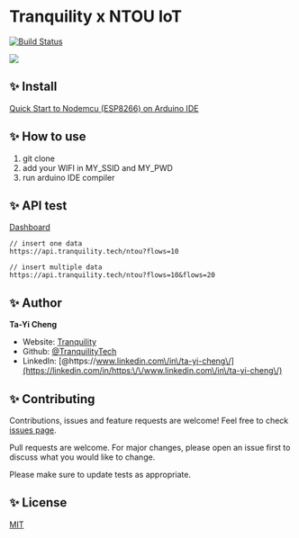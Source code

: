 # Tranquility x NTOU IoT

[![Build Status](https://travis-ci.org/michalsnik/aos.svg?branch=master)](https://travis-ci.org/michalsnik/aos)

![](https://i.imgur.com/1qc7aIg.png)

## ✨ Install
[Quick Start to Nodemcu (ESP8266) on Arduino IDE](https://www.instructables.com/id/Quick-Start-to-Nodemcu-ESP8266-on-Arduino-IDE/)

## ✨ How to use

1) git clone
2) add your WIFI in MY_SSID and MY_PWD
3) run arduino IDE compiler

## ✨ API test
[Dashboard](https://www.tranquility.tech/project/ntou)

```
// insert one data
https://api.tranquility.tech/ntou?flows=10

// insert multiple data
https://api.tranquility.tech/ntou?flows=10&flows=20
```

## ✨ Author

**Ta-Yi Cheng**

* Website: [Tranquility](https://www.tranquility.tech/)
* Github: [@TranquilityTech](https://github.com/TranquilityTech)
* LinkedIn: [@https:\/\/www.linkedin.com\/in\/ta-yi-cheng\/](https://linkedin.com/in/https:\/\/www.linkedin.com\/in\/ta-yi-cheng\/)

## ✨ Contributing

Contributions, issues and feature requests are welcome! Feel free to check [issues page](https://www.tranquility.tech/).


Pull requests are welcome. For major changes, please open an issue first to discuss what you would like to change.

Please make sure to update tests as appropriate.

## ✨ License
[MIT](https://choosealicense.com/licenses/mit/)

